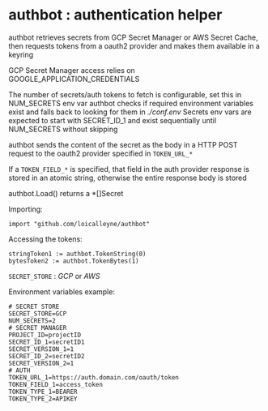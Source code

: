 # authbot : authentication helper 
authbot retrieves secrets from GCP Secret Manager or AWS Secret Cache, 
then requests tokens from a oauth2 provider and makes them available in a keyring

GCP Secret Manager access relies on GOOGLE_APPLICATION_CREDENTIALS

The number of secrets/auth tokens to fetch is configurable, set this in NUM_SECRETS env var
authbot checks if required environment variables exist and falls back to looking for them in *./conf.env* 
Secrets env vars are expected to start with SECRET_ID_1 and exist sequentially until NUM_SECRETS without skipping

authbot sends the content of the secret as the body in a HTTP POST request to the oauth2 provider specified in `TOKEN_URL_*`

If a `TOKEN_FIELD_*` is specified, that field in the auth provider response is stored in an atomic string, otherwise the entire response body is stored

authbot.Load() returns a *[]Secret

Importing:
```
import "github.com/loicalleyne/authbot"
```

Accessing the tokens:
```
stringToken1 := authbot.TokenString(0)
bytesToken2 := authbot.TokenBytes(1)
```

`SECRET_STORE` : *GCP* or *AWS*

Environment variables example:
```
# SECRET STORE
SECRET_STORE=GCP
NUM_SECRETS=2
# SECRET MANAGER
PROJECT_ID=projectID
SECRET_ID_1=secretID1
SECRET_VERSION_1=1
SECRET_ID_2=secretID2
SECRET_VERSION_2=1
# AUTH
TOKEN_URL_1=https://auth.domain.com/oauth/token
TOKEN_FIELD_1=access_token
TOKEN_TYPE_1=BEARER
TOKEN_TYPE_2=APIKEY
```
